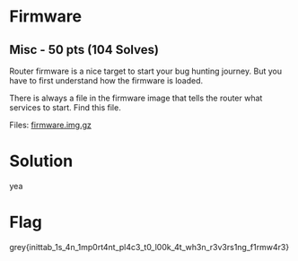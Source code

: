 # Firmware

## Misc - 50 pts (104 Solves)

Router firmware is a nice target to start your bug hunting journey. But you have to first understand how the firmware is loaded.

There is always a file in the firmware image that tells the router what services to start. Find this file.

Files: [firmware.img.gz](./Firmware/firmware.img.gz)

# Solution

yea

# Flag

grey{inittab_1s_4n_1mp0rt4nt_pl4c3_t0_l00k_4t_wh3n_r3v3rs1ng_f1rmw4r3}